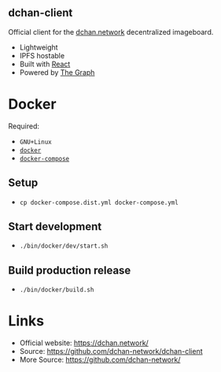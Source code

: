 dchan-client
-----
Official client for the [dchan.network](https://dchan.network) decentralized imageboard.

* Lightweight
* IPFS hostable
* Built with [React](https://reactjs.org/)
* Powered by [The Graph](https://thegraph.com)

# Docker
Required:
- `GNU+Linux`
- [`docker`](https://docs.docker.com/engine/install/#server) 
- [`docker-compose`](https://docs.docker.com/compose/install/)

## Setup
- `cp docker-compose.dist.yml docker-compose.yml`

## Start development
- `./bin/docker/dev/start.sh`

## Build production release
- `./bin/docker/build.sh`

# Links
- Official website: https://dchan.network/
- Source: https://github.com/dchan-network/dchan-client
- More Source: https://github.com/dchan-network/
